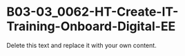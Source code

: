 

# B03-03_0062-HT-Create-IT-Training-Onboard-Digital-EE

Delete this text and replace it with your own content.
